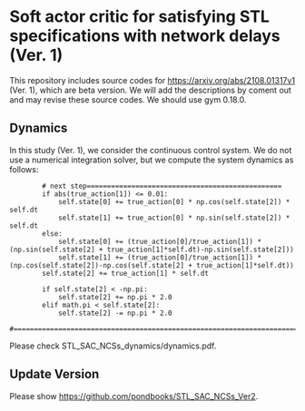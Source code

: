 # Soft actor critic for satisfying STL specifications with network delays (Ver. 1)
This repository includes source codes for https://arxiv.org/abs/2108.01317v1 (Ver. 1), which are beta version. We will add the descriptions by coment out and may revise these source codes. We should use gym 0.18.0.

## Dynamics
In this study (Ver. 1), we consider the continuous control system. We do not use a numerical integration solver, but we compute the system dynamics as follows: 
```
        # next step================================================
        if abs(true_action[1]) <= 0.01:
            self.state[0] += true_action[0] * np.cos(self.state[2]) * self.dt
            self.state[1] += true_action[0] * np.sin(self.state[2]) * self.dt
        else:
            self.state[0] += (true_action[0]/true_action[1]) * (np.sin(self.state[2] + true_action[1]*self.dt)-np.sin(self.state[2]))
            self.state[1] += (true_action[0]/true_action[1]) * (np.cos(self.state[2])-np.cos(self.state[2] + true_action[1]*self.dt))
        self.state[2] += true_action[1] * self.dt

        if self.state[2] < -np.pi:
            self.state[2] += np.pi * 2.0
        elif math.pi < self.state[2]:
            self.state[2] -= np.pi * 2.0
        #======================================================================
```
Please check STL_SAC_NCSs_dynamics/dynamics.pdf.

## Update Version
Please show https://github.com/pondbooks/STL_SAC_NCSs_Ver2.
